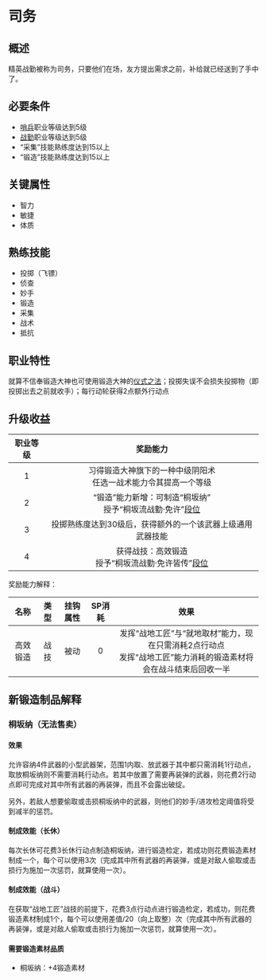 # 司务

## 概述

精英战勤被称为司务，只要他们在场，友方提出需求之前，补给就已经送到了手中了。

## 必要条件

* <a href="../../../basicJob/Sentinel" target="_blank">哨兵</a>职业等级达到5级
* <a href="../service" target="_blank">战勤</a>职业等级达到5级
* “采集”技能熟练度达到15以上
* “锻造”技能熟练度达到15以上

## 关键属性

* 智力
* 敏捷
* 体质

## 熟练技能

* 投掷（飞镖）
* 侦查
* 妙手
* 锻造
* 采集
* 战术
* 抵抗
  
## 职业特性

就算不信奉锻造大神也可使用锻造大神的<a href="/rules/V4.x rules/8·magic/#仪式之法" target="_blank">仪式之法</a>；投掷失误不会损失投掷物（即投掷出去之前就收手）；每行动轮获得2点额外行动点

## 升级收益

职业等级|奖励能力
:--:|:--:
1|习得锻造大神旗下的一种中级阴阳术<br>任选一战术能力令其提高一个等级
2|“锻造”能力新增：可制造“桐坂纳”<br>授予“桐坂流战勤·免许”<a href="../../dan" target="_blank">段位</a>
3|投掷熟练度达到30级后，获得额外的一个该武器上级通用武器技能
4|获得战技：高效锻造<br>授予“桐坂流战勤·免许皆传”<a href="../../dan" target="_blank">段位</a>

奖励能力解释：

名称|类型|挂钩属性|SP消耗|效果
:--:|:--:|:--:|:--:|:--:
高效锻造|战技|被动|0|发挥“战地工匠”与“就地取材”能力，现在只需消耗2点行动点<br>发挥“战地工匠”能力消耗的锻造素材将会在战斗结束后回收一半

## 新锻造制品解释

### 桐坂纳（无法售卖）

#### 效果

允许容纳4件武器的小型武器架，范围1内取、放武器于其中都只需消耗1行动点，取放桐坂纳则不需要消耗行动点。若其中放置了需要再装弹的武器，则花费2行动点即可完成对其中所有武器的再装弹，而且不会露出破绽。

另外，若敌人想要偷取或击损桐坂纳中的武器，则他们的妙手/进攻检定阈值将受到减半的惩罚。

#### 制成效能（长休）

每次长休可花费3长休行动点制造桐坂纳，进行锻造检定，若成功则花费锻造素材制成一个，每个可以使用3次（完成其中所有武器的再装弹，或是对敌人偷取或击损行为施加一次惩罚，就算使用一次）。

#### 制成效能（战斗）

在获取“战地工匠”战技的前提下，花费3点行动点进行锻造检定，若成功，则花费锻造素材制成1个，每个可以使用差值/20（向上取整）次（完成其中所有武器的再装弹，或是对敌人偷取或击损行为施加一次惩罚，就算使用一次）。

#### 需要锻造素材品质

* 桐坂纳：+4锻造素材